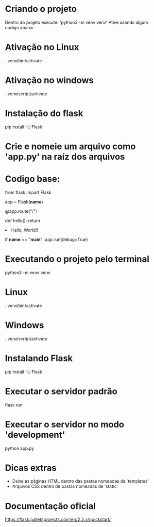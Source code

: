 # Criando o projeto

Dentro do projeto execute: 'python3 -m venv venv'
Ative usando algum codigo abaixo

# Ativação no Linux

. venv/bin/activate

# Ativação no windows

. venv/script/activate

# Instalação do flask

pip install -U Flask

# Crie e nomeie um arquivo como 'app.py' na raíz dos arquivos
# Codigo base:

from flask import Flask

app = Flask(__name__)

@app.route("/")

def hello():
    return <li>Hello, World!!</li>

if __name__ == "__main__":
    app.run(debug=True)

# Executando o projeto pelo terminal

python3 -m venv venv

# Linux

. venv/bin/activate

# Windows

. venv/script/activate

# Instalando Flask

pip install -U Flask

# Executar o servidor padrão

flask run

# Executar o servidor no modo 'development'

python app.py

# Dicas extras

- Deixe as páginas HTML dentro das pastas nomeadas de 'templates'
- Arquivos CSS dentro de pastas nomeadas de 'static'

# Documentação oficial

https://flask.palletsprojects.com/en/2.2.x/quickstart/